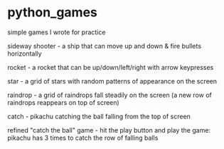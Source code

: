 # python_games
simple games I wrote for practice

sideway shooter - a ship that can move up and down & fire bullets horizontally 

rocket - a rocket that can be up/down/left/right with arrow keypresses

star - a grid of stars with random patterns of appearance on the screen

raindrop - a grid of raindrops fall steadily on the screen (a new row of raindrops reappears on top of screen)

catch - pikachu catching the ball falling from the top of screen

refined "catch the ball" game - hit the play button and play the game: pikachu has 3 times to catch the row of falling balls
